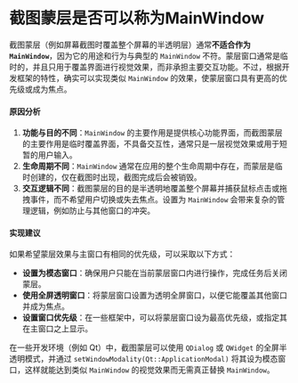 # 截图蒙层是否可以称为MainWindow

截图蒙层（例如屏幕截图时覆盖整个屏幕的半透明层）通常**不适合作为 `MainWindow`**，因为它的用途和行为与典型的 `MainWindow` 不符。蒙层窗口通常是临时的，并且只用于覆盖界面进行视觉效果，而非承担主要交互功能。不过，根据开发框架的特性，确实可以实现类似 `MainWindow` 的效果，使蒙层窗口具有更高的优先级或成为焦点。

#### 原因分析

1. **功能与目的不同**：`MainWindow` 的主要作用是提供核心功能界面，而截图蒙层的主要作用是临时覆盖界面，不具备交互性，通常只是一层视觉效果或用于短暂的用户输入。
2. **生命周期不同**：`MainWindow` 通常在应用的整个生命周期中存在，而蒙层是临时创建的，仅在截图时出现，截图完成后会被销毁。
3. **交互逻辑不同**：截图蒙层的目的是半透明地覆盖整个屏幕并捕获鼠标点击或拖拽事件，而不希望用户切换或失去焦点。设置为 `MainWindow` 会带来复杂的管理逻辑，例如防止与其他窗口的冲突。

#### 实现建议

如果希望蒙层效果与主窗口有相同的优先级，可以采取以下方式：

* **设置为模态窗口**：确保用户只能在当前蒙层窗口内进行操作，完成任务后关闭蒙层。
* **使用全屏透明窗口**：将蒙层窗口设置为透明全屏窗口，以便它能覆盖其他窗口并成为焦点。
* **设置窗口优先级**：在一些框架中，可以将蒙层窗口设为最高优先级，或指定其在主窗口之上显示。

在一些开发环境（例如 Qt）中，截图蒙层可以使用 `QDialog` 或 `QWidget` 的全屏半透明模式，并通过 `setWindowModality(Qt::ApplicationModal)` 将其设为模态窗口，这样就能达到类似 `MainWindow` 的视觉效果而无需真正替换 `MainWindow`。
